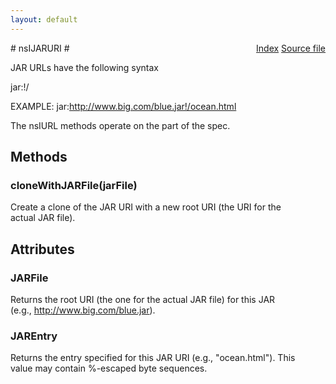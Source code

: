 ```yaml
---
layout: default
---
```

<div class='links' style='float:right'><a href="../index.html">Index</a>
<a href="http://dxr.mozilla.org/mozilla-central/source/modules/libjar/nsIJARURI.idl">Source file</a>
</div>
# nsIJARURI #
  
JAR URLs have the following syntax  
  
jar:<jar-file-uri>!/<jar-entry>  
  
EXAMPLE: jar:http://www.big.com/blue.jar!/ocean.html  
  
The nsIURL methods operate on the <jar-entry> part of the spec.  
  

## Methods ##

### cloneWithJARFile(jarFile) ###
  
Create a clone of the JAR URI with a new root URI (the URI for the  
actual JAR file).  
  

## Attributes ##

### JARFile ###
  
Returns the root URI (the one for the actual JAR file) for this JAR  
(e.g., http://www.big.com/blue.jar).  
  

### JAREntry ###
  
Returns the entry specified for this JAR URI (e.g., "ocean.html").  This  
value may contain %-escaped byte sequences.  
  
